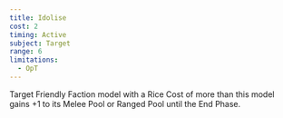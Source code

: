 ```yaml
---
title: Idolise
cost: 2
timing: Active
subject: Target
range: 6
limitations:
  - OpT
---
```

Target Friendly Faction model with a Rice Cost of more than this model gains +1 to its Melee Pool or Ranged Pool until the End Phase.